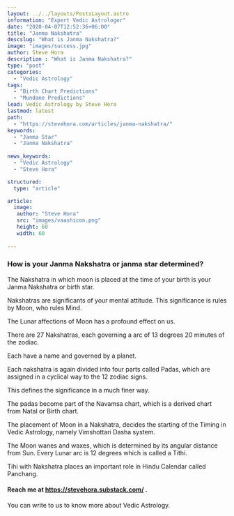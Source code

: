 ```yaml
---
layout: ../../layouts/PostsLayout.astro
information: "Expert Vedic Astrologer"
date: "2020-04-07T12:52:36+06:00"
title: "Janma Nakshatra"
descslug: "What is Janma Nakshatra?"
image: "images/success.jpg"
author: Steve Hora
description : "What is Janma Nakshatra?"
type: "post"
categories: 
  - "Vedic Astrology"
tags:
  - "Birth Chart Predictions"
  - "Mundane Predictions"
lead: Vedic Astrology by Steve Hora
lastmod: latest 
path:
  - "https://stevehora.com/articles/janma-nakshatra/"
keywords:
  - "Janma Star"
  - "Janma Nakshatra"
  
news_keywords:
  - "Vedic Astrology"
  - "Steve Hora"

structured:
  type: "article"

article:
  image:
   author: "Steve Hora"
   src: "images/vaashicon.png"
   height: 60
   width: 60
  
---
```


### How is your Janma Nakshatra or janma star determined?

The Nakshatra in which moon is placed at the time of your birth is your Janma Nakshatra or birth star.

Nakshatras are significants of your mental attitude. This significance is rules by Moon, who rules Mind.

The Lunar affections of Moon has a profound effect on us.

There are 27 Nakshatras, each governing a arc of 13 degrees 20 minutes of the zodiac.

Each have a name and governed by a planet.

Each nakshatra is again divided into four parts called Padas, which are assigned in a cyclical way to the 12 zodiac signs.

This defines the significance in a much finer way.

The padas become part of the Navamsa chart, which is a derived chart from Natal or Birth chart.

The placement of Moon in a Nakshatra, decides the starting of the Timing in Vedic Astrology, namely Vimshottari Dasha system.

The Moon wanes and waxes, which is determined by its angular distance from Sun. Every Lunar arc is 12 degrees which is called a Tithi.

Tihi with Nakshatra places an important role in Hindu Calendar called Panchang.

#### Reach me at  https://stevehora.substack.com/ .

You can write to us to know more about Vedic Astrology.
